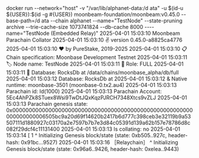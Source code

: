 <div id="termynal" data-termynal>
     <span data-ty="input"><span class="file-path"></span>docker run --network="host" -v "/var/lib/alphanet-data:/d ata" -u $(id-u ${USER}):$(id -g #{USER}) moonbeam-foundation/moonbeam:v0.45.0 --base-path=/d ata --chain alphanet --name="TestNode" --state-pruning archive --trie-cache-size 1073741824 --db-cache 8000 ----name="TestNode (Embedded Relay)"</span>
    <span data-ty>2025-04-01 15:03:10 Moonbeam Parachain Collator </span>
    <span data-ty>2025-04-01 15:03:10 ✌️  version 0.45.0-a8825ca4776 </span>
    <span data-ty>2025-04-01 15:03:10 ❤️  by PureStake, 2019-2025 </span>
    <span data-ty>2025-04-01 15:03:10 📋 Chain specification: Moonbase Development Testnet </span>
    <span data-ty>2025-04-01 15:03:11 🏷  Node name: TestNode </span>
    <span data-ty>2025-04-01 15:03:11 👤 Role: FULL </span>
    <span data-ty>2025-04-01 15:03:11 💾 Database: RocksDb at /data/chains/moonbase_alpha/db/full </span>
    <span data-ty>2025-04-01 15:03:12 Database: RocksDb at </span>
    <span data-ty>2025-04-01 15:03:12 & Native runtime: moonbase-3501 (moonbase-0.tx2.au4)</span>
    <span data-ty>2025-04-01 15:03:13 Parachain id: Id(1000)</span>
    <span data-ty>2025-04-01 15:03:13 Parachain Account: 5Ec4AhPZk8STuex8Wsi9TwDtJQxKqzPJRCH7348Xtcs9vZLJ</span>
    <span data-ty>2025-04-01 15:03:13 Parachain genesis state: 0x0000000000000000000000000000000000000000000000000000000000000000006505bc9a20d69f14620b2417b6d777c398ceb3e32119b9a53507111d1880927c03170a2e7597b7b7e3d84c05391d139a62b157e78786d8c082f29dcf4c11131400</span>
    <span data-ty>2025-04-01 15:03:13 Is collating: no</span>
    <span data-ty>2025-04-01 15:03:14 [ 1 ^ Initializing Genesis block/state (state: 0xb505..927c, header-hash: 0x91bc...9527)</span>
    <span data-ty>2025-04-01 15:03:16 ［Relaychain］ ^ Initializing Genesis block/state (state: 0x96a6..9426, header-hash: 0xelea..9443)</span>
</div>
